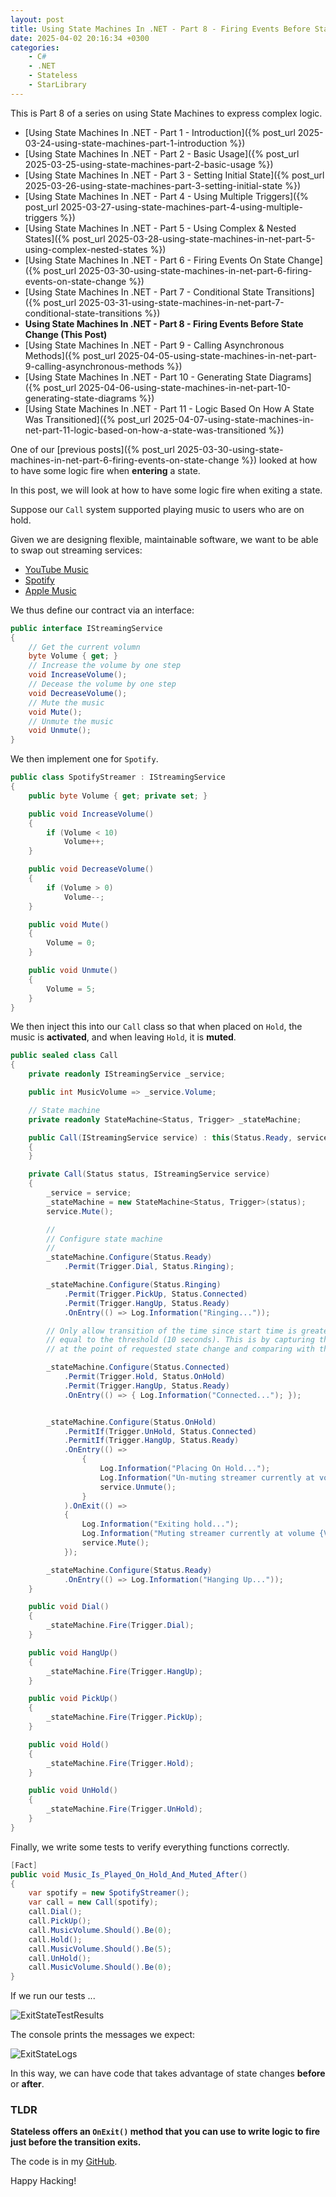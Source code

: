 ```yaml
---
layout: post
title: Using State Machines In .NET - Part 8 - Firing Events Before State Change
date: 2025-04-02 20:16:34 +0300
categories:
    - C#
    - .NET
    - Stateless
    - StarLibrary
---
```


This is Part 8 of a series on using State Machines to express complex logic.

- [Using State Machines In .NET  - Part 1 - Introduction]({% post_url 2025-03-24-using-state-machines-part-1-introduction %})
- [Using State Machines In .NET  - Part 2 - Basic Usage]({% post_url 2025-03-25-using-state-machines-part-2-basic-usage %})
- [Using State Machines In .NET  - Part 3 - Setting Initial State]({% post_url 2025-03-26-using-state-machines-part-3-setting-initial-state %})
- [Using State Machines In .NET  - Part 4 - Using Multiple Triggers]({% post_url 2025-03-27-using-state-machines-part-4-using-multiple-triggers %})
- [Using State Machines In .NET - Part 5 - Using Complex & Nested States]({% post_url 2025-03-28-using-state-machines-in-net-part-5-using-complex-nested-states %})
- [Using State Machines In .NET - Part 6 - Firing Events On State Change]({% post_url 2025-03-30-using-state-machines-in-net-part-6-firing-events-on-state-change %})
- [Using State Machines In .NET - Part 7 - Conditional State Transitions]({% post_url 2025-03-31-using-state-machines-in-net-part-7-conditional-state-transitions %})
- **Using State Machines In .NET - Part 8 - Firing Events Before State Change (This Post)**
- [Using State Machines In .NET - Part 9 - Calling Asynchronous Methods]({% post_url 2025-04-05-using-state-machines-in-net-part-9-calling-asynchronous-methods %})
- [Using State Machines In .NET - Part 10 - Generating State Diagrams]({% post_url 2025-04-06-using-state-machines-in-net-part-10-generating-state-diagrams %})
- [Using State Machines In .NET - Part 11 - Logic Based On How A State Was Transitioned]({% post_url 2025-04-07-using-state-machines-in-net-part-11-logic-based-on-how-a-state-was-transitioned %})

One of our [previous posts]({% post_url 2025-03-30-using-state-machines-in-net-part-6-firing-events-on-state-change %}) looked at how to have some logic fire when **entering** a state.

In this post, we will look at how to have some logic fire when exiting a state.

Suppose our `Call` system supported playing music to users who are on hold.

Given we are designing flexible, maintainable software, we want to be able to swap out streaming services:

- [YouTube Music](https://music.youtube.com/)
- [Spotify](https://open.spotify.com/)
- [Apple Music](https://music.apple.com/us/new)

We thus define our contract via an interface:

```c#
public interface IStreamingService
{
    // Get the current volumn
    byte Volume { get; }
    // Increase the volume by one step
    void IncreaseVolume();
    // Decease the volume by one step
    void DecreaseVolume();
    // Mute the music
    void Mute();
    // Unmute the music
    void Unmute();
}
```

We then implement one for `Spotify`.

```c#
public class SpotifyStreamer : IStreamingService
{
    public byte Volume { get; private set; }

    public void IncreaseVolume()
    {
        if (Volume < 10)
            Volume++;
    }

    public void DecreaseVolume()
    {
        if (Volume > 0)
            Volume--;
    }

    public void Mute()
    {
        Volume = 0;
    }

    public void Unmute()
    {
        Volume = 5;
    }
}
```

We then inject this into our `Call` class so that when placed on `Hold`, the music is **activated**, and when leaving `Hold`, it is **muted**.

```c#
public sealed class Call
{
    private readonly IStreamingService _service;

    public int MusicVolume => _service.Volume;

    // State machine
    private readonly StateMachine<Status, Trigger> _stateMachine;

    public Call(IStreamingService service) : this(Status.Ready, service)
    {
    }

    private Call(Status status, IStreamingService service)
    {
        _service = service;
        _stateMachine = new StateMachine<Status, Trigger>(status);
        service.Mute();

        //
        // Configure state machine
        //
        _stateMachine.Configure(Status.Ready)
            .Permit(Trigger.Dial, Status.Ringing);

        _stateMachine.Configure(Status.Ringing)
            .Permit(Trigger.PickUp, Status.Connected)
            .Permit(Trigger.HangUp, Status.Ready)
            .OnEntry(() => Log.Information("Ringing..."));

        // Only allow transition of the time since start time is greater than or
        // equal to the threshold (10 seconds). This is by capturing the current time
        // at the point of requested state change and comparing with the start time

        _stateMachine.Configure(Status.Connected)
            .Permit(Trigger.Hold, Status.OnHold)
            .Permit(Trigger.HangUp, Status.Ready)
            .OnEntry(() => { Log.Information("Connected..."); });


        _stateMachine.Configure(Status.OnHold)
            .PermitIf(Trigger.UnHold, Status.Connected)
            .PermitIf(Trigger.HangUp, Status.Ready)
            .OnEntry(() =>
                {
                    Log.Information("Placing On Hold...");
                    Log.Information("Un-muting streamer currently at volume {Volume}...", service.Volume);
                    service.Unmute();
                }
            ).OnExit(() =>
            {
                Log.Information("Exiting hold...");
                Log.Information("Muting streamer currently at volume {Volume}... ...", service.Volume);
                service.Mute();
            });

        _stateMachine.Configure(Status.Ready)
            .OnEntry(() => Log.Information("Hanging Up..."));
    }

    public void Dial()
    {
        _stateMachine.Fire(Trigger.Dial);
    }

    public void HangUp()
    {
        _stateMachine.Fire(Trigger.HangUp);
    }

    public void PickUp()
    {
        _stateMachine.Fire(Trigger.PickUp);
    }

    public void Hold()
    {
        _stateMachine.Fire(Trigger.Hold);
    }

    public void UnHold()
    {
        _stateMachine.Fire(Trigger.UnHold);
    }
}
```

Finally, we write some tests to verify everything functions correctly.

```c#
[Fact]
public void Music_Is_Played_On_Hold_And_Muted_After()
{
    var spotify = new SpotifyStreamer();
    var call = new Call(spotify);
    call.Dial();
    call.PickUp();
    call.MusicVolume.Should().Be(0);
    call.Hold();
    call.MusicVolume.Should().Be(5);
    call.UnHold();
    call.MusicVolume.Should().Be(0);
}
```

If we run our tests ...

![ExitStateTestResults](../images/2025/04/ExitStateTestResults.png)

The console prints the messages we expect:

![ExitStateLogs](../images/2025/04/ExitStateLogs.png)

In this way, we can have code that takes advantage of state changes **before** or **after**.

### TLDR

**Stateless offers an `OnExit()` method that you can use to write logic to fire just before the transition exits.**

The code is in my [GitHub](https://github.com/conradakunga/BlogCode/tree/master/2025-04-01%20-%20State%20Machines%20Part%208).

Happy Hacking!
